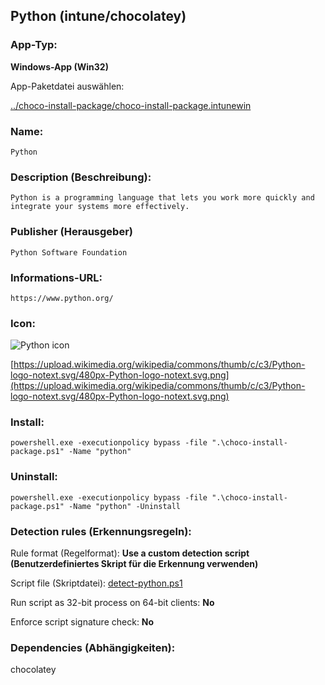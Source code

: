 ## Python (intune/chocolatey)

### App-Typ:

__Windows-App (Win32)__

App-Paketdatei auswählen:

[../choco-install-package/choco-install-package.intunewin](../choco-install-package/choco-install-package.intunewin?raw=true)


### Name:

```
Python
```

### Description (Beschreibung):

```
Python is a programming language that lets you work more quickly and integrate your systems more effectively.

```

### Publisher (Herausgeber)

```
Python Software Foundation
```


### Informations-URL:

```
https://www.python.org/
```

### Icon:

![Python icon](https://upload.wikimedia.org/wikipedia/commons/thumb/c/c3/Python-logo-notext.svg/120px-Python-logo-notext.svg.png)

[https://upload.wikimedia.org/wikipedia/commons/thumb/c/c3/Python-logo-notext.svg/480px-Python-logo-notext.svg.png](https://upload.wikimedia.org/wikipedia/commons/thumb/c/c3/Python-logo-notext.svg/480px-Python-logo-notext.svg.png)

### Install:

```
powershell.exe -executionpolicy bypass -file ".\choco-install-package.ps1" -Name "python"
```


### Uninstall:

```
powershell.exe -executionpolicy bypass -file ".\choco-install-package.ps1" -Name "python" -Uninstall
```



### Detection rules (Erkennungsregeln):

Rule format (Regelformat): __Use a custom detection script (Benutzerdefiniertes Skript für die Erkennung verwenden)__

Script file (Skriptdatei): [detect-python.ps1](./detect-python.ps1?raw=true)

Run script as 32-bit process on 64-bit clients: __No__

Enforce script signature check: __No__

### Dependencies (Abhängigkeiten):

chocolatey
